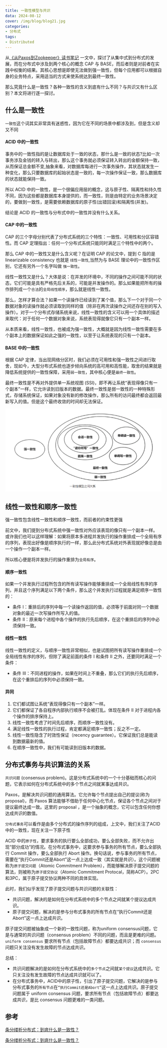 ```yaml
---
title: 一致性模型与共识
data: 2024-08-12
cover: /img/blog/blog21.jpg
categories:
- 分布式
tags:
- Distributed 
---
```


从[《从Paxos到Zookeeper》读书笔记](./Conprotocol.md) 一文中，探讨了从集中式到分布式的发展，而在分布式中涉及到两个核心的概念 CAP 与 BASE，而后者则是对前者在实践中权衡的结果。其核心思想是即使无法做到强一致性，但每个应用都可以根据自身的业务特点，采用适当的方式来使系统达到最终一致性。

那么究竟什么是一致性？各种一致性的含义到底有什么不同？与共识又有什么区别？本文将进行逐一探讨。

<!--more-->

## 什么是一致性

`一致性`这个词其实非常具有迷惑性，因为它在不同的场景中都涉及到，但是含义却又不同

#### ACID 中的一致性

事务中的一致性指的是让数据库处于一致的状态，那什么是一致的状态?比如一次事务涉及金钱的转入与转出，那么这个事务就必须保证转入转出的金额保持一致，从而保证总金额不变,抽象来看，对数据库每进行一次事务操作，其状态就发生一种变化，那么只要数据库的起始状态是一致的，每一次操作保证一致，那么数据库的状态就能保持一致。

所以 ACID 中的一致性，是一个很偏应用层的概念，这与原子性、隔离性和持久性不同，因为这些都是数据库本身提供的，而一致性，则是由特定的业务场景决定的，要做到一致性，是需要依赖数据库的原子性(出错回滚)和隔离性(并发)。

结论是 ACID 的一致性与分布式中的一致性并没有什么关系。

#### CAP 中的一致性

CAP 的三个字母分别代表了分布式系统的三个特性：一致性、可用性和分区容错性。而 CAP 定理指出：任何一个分布式系统只能同时满足三个特性中的两个。

那么 CAP 中的一致性又是什么含义呢？在证明 CAP 的论文中，提到 C 指的是 linearizable consistency 也就是 `线性一致性`,当然为与 BASE 理论中的一致性作区别，它还有另外一个名字叫做 `强一致性`。

线性一致性又是什么？大体是说：在并发的环境中，不同的操作之间可能不同的状态，它们可能是具有严格先后关系的，可能是并发操作的。那么如果能把所有的操作排列成一个`合法`的`全局线性顺序`，那么就是线性一致性。

那么，怎样才算合法？如果一个读操作已经读到了某个值，那么下一个对于同一个数据对象的读操作就必须读取到同样的值（除非在两次读操作之间还存在别的写入操作）。对于一个分布式存储系统来说，线性一致性的含义可以用一个具体的描述来取代：对于任何一个数据对象来说，系统表现得就像它只有一个副本一样。

从本质来看，线性一致性，也被成为强一致性，大概就是因为线性一致性需要在多个副本上的数据保证如此之强的一致性，以至于让系统表现的只有一个副本。

#### BASE 中的一致性

根据 CAP 定律，当出现网络分区时，我们必须在可用性和强一致性之间进行取舍，现如今，大型分布式系统也逐步倾向系统的高可用和高性能，取舍的结果就是降低系统提供的一致性保障，采用`弱一致性`，其中核心便是`最终一致性`。

最终一致性是不再对外提供单一系统视图 (SSI)，即不再让系统“表现得像只有一个副本”一样，它允许读到旧版本的数据。最终一致性是弱一致性的一种特殊形式，存储系统保证，如果对象没有新的修改操作，那么所有的访问最终都会返回最新写入的值。但是这个最终收敛的时间却无法保证。

![](../../img/blogs/distributed/consistency_level.png)

## 线性一致性和顺序一致性

强一致性包含线性一致性和顺序一致性，而前者的约束性更强

前文中，我们提到分布式系统中强一致性对外应该表现的像只有一个副本一样。
或许我们也可以这样理解：如果将原本多进程并发执行的操作重排成一个全局有序的序列，表现出好像是顺序执行的一样，那么此分布式系统对外表现就好像总是由一个操作一个副本一样。

所以核心便是将并发执行的操作重排为`全局有序`。

#### 顺序一致性
如果一个并发执行过程所包含的所有读写操作能够重排成一个全局线性有序的序列，并且这个序列满足以下两个条件，那么这个并发执行过程就是满足顺序一致性的：

- 条件 I：重排后的序列中每一个读操作返回的值，必须等于前面对同一个数据对象的最近一次写操作所写入的值。
- 条件 II：原来每个进程中各个操作的执行先后顺序，在这个重排后的序列中必须保持一致。
#### 线性一致性
线性一致性的定义，与顺序一致性非常相似，也是试图把所有读写操作重排成一个全局线性有序的序列，但除了满足前面的条件 I 和条件 II 之外，还要同时满足一个条件：

- 条件 III：不同进程的操作，如果在时间上不重叠，那么它们的执行先后顺序，在这个重排后的序列中必须保持一致。
#### 异同
1. 它们都试图让系统“表现得像只有一个副本”一样。
2. 它们都保证了各自程序内部执行顺序不会被打乱。体现在条件 II 对于进程内各个操作的排序保持上。
3. 线性一致性考虑了时间先后顺序，而顺序一致性没有。
4. 满足线性一致性的执行过程，肯定都满足顺序一致性；反之不一定。
4. 线性一致性隐含了时效性保证（recency guarantee）。它保证我们总是能读到数据最新的值。
5. 在顺序一致性中，我们有可能读到旧版本的数据。

## 分布式事务与共识算法的关系

`共识问题` (consensus problem)。这是分布式系统中的一个十分基础而核心的问题，它表示如何在分布式系统中的多个节点之间就某事达成共识。

Paxos，是解决共识问题的通用算法。它允许每个节点提出自己的提议(称为proposal)，而 Paxos 算法能够不借助于任何中心化节点，保证各个节点之间对于提议最终达成一致。这里的 proposal ，是一个抽象的概念，它可以包含任何你想达成共识的数值。

`分布式事务`可以看作是由多个分布式的操作序列的组成，上文中，我们关注了ACID中的一致性，现在关注一下原子性

ACID 中的`原子性`，要求事务的执行要么全部成功，要么全部失败，而不允许出现“部分成功”的情况。在分布式事务中，这要求参与事务的所有节点，要么全部执行 Commit 操作，要么全部执行 Abort 操作。换句话说，参与事务的所有节点，需要在“执行Commit还是Abort”这一点上达成一致（其实就是共识）。这个问题被称为`原子提交问题`（Atomic Commitment Problem），而能够解决原子提交问题的算法，则被称为`原子提交协议`（Atomic Commitment Protocal，简称ACP）。2PC和3PC，属于原子提交协议两种不同的具体实现。

此时，我们似乎发现了原子提交问题与共识问题的关联性：
- 共识问题，解决的是如何在分布式系统中的多个节点之间就某个提议达成共识。
- 原子提交问题，解决的是参与分布式事务的所有节点在“执行Commit还是Abort”这一点上达成共识。

原子提交问题被抽象成一个新的一致性问题，称为uniform consensus问题，它是与通常的共识问题（consensus problem）不同的问题，而且是更难的问题。`uniform consensus` 要求所有节点（包括故障节点）都要达成共识；而 `consensus` 问题只关注没有发生故障的节点达成共识。

总结：
- 共识问题解决的是如何在分布式系统中的`多个节点`之间就`某个提议`达成共识。它只关注没有发生故障的节点达成共识就可以了。
- 在分布式事务中，ACID中的原子性，引出了原子提交问题，它解决的是参与分布式事务的`所有节点`在`“执行Commit还是Abort”`这一点上达成共识。原子提交问题属于 uniform consensus 问题，要求所有节点（包括故障节点）都要达成共识，是比 consensus 问题更难的一类问题。


## 参考

[条分缕析分布式：到底什么是一致性？](https://mp.weixin.qq.com/s?__biz=MzA4NTg1MjM0Mg==&mid=2657261779&idx=1&sn=9fb74c24f8863837d584a96536ba8189&scene=21#wechat_redirect)

[条分缕析分布式：到底什么是一致性？](https://mp.weixin.qq.com/s?__biz=MzA4NTg1MjM0Mg==&mid=2657261779&idx=1&sn=9fb74c24f8863837d584a96536ba8189&chksm=8447910ab330181cc3c6e388869d05a1e23cfba1b16e87ed1a2cd93d61aaa36a6ffd2281c3f8&cur_album_id=1550842358601187329&scene=189#wechat_redirect)
